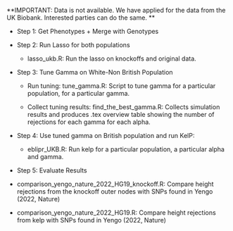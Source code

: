 

**IMPORTANT: Data is not available. We have applied for the data from the UK Biobank. Interested parties can do the same. 
**

- Step 1: Get Phenotypes + Merge with Genotypes

- Step 2: Run Lasso for both populations

	- lasso_ukb.R: Run the lasso on knockoffs and original data. 

- Step 3: Tune Gamma on White-Non British Population 

	- Run tuning: tune_gamma.R: Script to tune gamma for a particular population, for a particular gamma. 

	- Collect tuning results: find_the_best_gamma.R: Collects simulation results and produces .tex overview table showing the number of rejections for each gamma for each alpha. 

- Step 4: Use tuned gamma on British population and run KelP: 

	- eblipr_UKB.R: Run kelp for a particular population, a particular alpha and gamma. 

- Step 5: Evaluate Results

- comparison_yengo_nature_2022_HG19_knockoff.R: Compare height rejections from the knockoff outer nodes with SNPs found in Yengo (2022, Nature)
- comparison_yengo_nature_2022_HG19.R: Compare height rejections from kelp with SNPs found in Yengo (2022, Nature)



